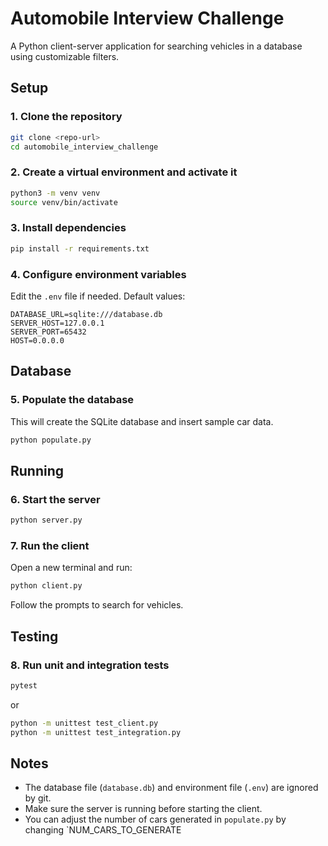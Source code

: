 # Automobile Interview Challenge

A Python client-server application for searching vehicles in a database using customizable filters.

## Setup

### 1. Clone the repository

```bash
git clone <repo-url>
cd automobile_interview_challenge
```

### 2. Create a virtual environment and activate it

```bash
python3 -m venv venv
source venv/bin/activate
```

### 3. Install dependencies

```bash
pip install -r requirements.txt
```

### 4. Configure environment variables

Edit the `.env` file if needed. Default values:

```
DATABASE_URL=sqlite:///database.db
SERVER_HOST=127.0.0.1
SERVER_PORT=65432
HOST=0.0.0.0
```

## Database

### 5. Populate the database

This will create the SQLite database and insert sample car data.

```bash
python populate.py
```

## Running

### 6. Start the server

```bash
python server.py
```

### 7. Run the client

Open a new terminal and run:

```bash
python client.py
```

Follow the prompts to search for vehicles.

## Testing

### 8. Run unit and integration tests

```bash
pytest
```
or
```bash
python -m unittest test_client.py
python -m unittest test_integration.py
```

## Notes

- The database file (`database.db`) and environment file (`.env`) are ignored by git.
- Make sure the server is running before starting the client.
- You can adjust the number of cars generated in `populate.py` by changing `NUM_CARS_TO_GENERATE